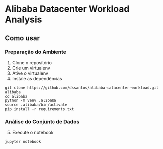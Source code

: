 # Alibaba Datacenter Workload Analysis

## Como usar

### Preparação do Ambiente

1. Clone o repositório
2. Crie um virtualenv
3. Ative o virtualenv
4. Instale as dependências
```console
git clone https://github.com/dssantos/alibaba-datacenter-workload.git alibaba
cd alibaba
python -m venv .alibaba
source .alibaba/bin/activate
pip install -r requirements.txt
```

### Análise do Conjunto de Dados
5. Execute o notebook
```console
jupyter notebook
```